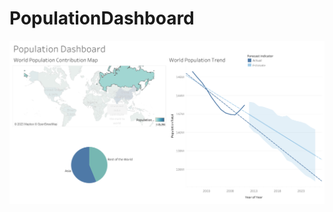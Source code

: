 # PopulationDashboard
<p align="center">
  <a href="[https://www.Youtube.com/](https://public.tableau.com/app/profile/malaika.n7402/viz/PopulationDashboard_16890095059710/PopulationDashboard)https://public.tableau.com/app/profile/malaika.n7402/viz/PopulationDashboard_16890095059710/PopulationDashboard">
  <img src="Population Dashboard.png" >
</a>
</p>
